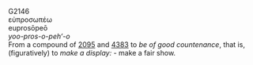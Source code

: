 G2146  
εὐπροσωπέω  
euprosōpeō  
*yoo-pros-o-peh‘-o*  
From a compound of [2095](g2095) and [4383](g4383) to *be* *of* *good*
*countenance*, that is, (figuratively) to *make* *a* *display:* - make a
fair show.  
